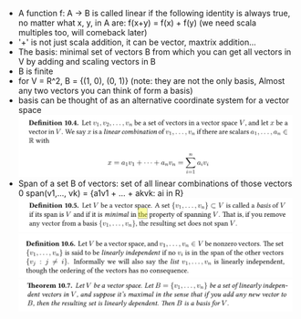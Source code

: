 - A function f: A -> B is called linear if the following identity is always true, no matter what x, y, in A are:
f(x+y) = f(x) + f(y) (we need scala multiples too, will comeback later)
- '+' is not just scala addition, it can be vector, maxtrix addition...
- The basis: minimal set of vectors B from which you can get all vectors in V by adding and scaling vectors in B
- B is finite
- for V = R^2, B = {(1, 0), (0, 1)} (note: they are not the only basis, Almost any two vectors you can think of form a basis)
- basis can be thought of as an alternative coordinate system for a vector space
![linear_combine](image-1.png)
- Span of a set B of vectors: set of all linear combinations of those vectors
0 span(v1,..., vk) = {a1v1 + ... + akvk: ai in R}
![span](image-2.png)
![linear_independent](image-3.png)
![basis](image-4.png)